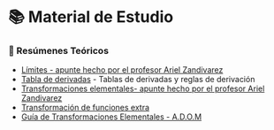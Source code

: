# 📚 Material de Estudio  

### 📓 Resúmenes Teóricos
- [Límites - apunte hecho por el profesor Ariel Zandivarez](limites-ariel-zandivarez.pdf)
- [Tabla de derivadas](tablas-derivadas.pdf) - Tablas de derivadas y reglas de derivación
- [Transformaciones elementales- apunte hecho por el profesor Ariel Zandivarez](transf-funciones-ariel-zandivarez.pdf)
- [Transformación de funciones extra](transformar_funciones_AM1.pdf)
- [Guía de Transformaciones Elementales - A.D.O.M](guía-transf-elementales.pdf)


